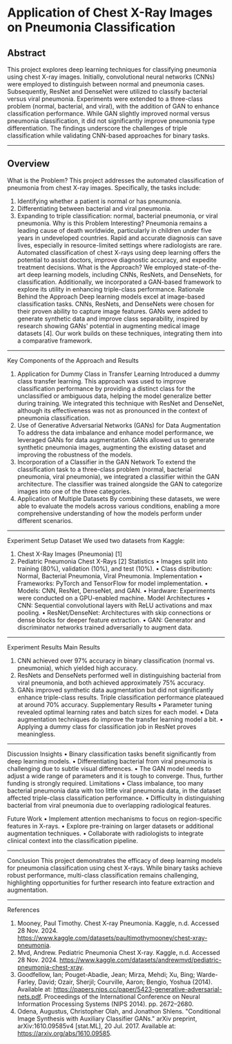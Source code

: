 # Application of Chest X-Ray Images on Pneumonia Classification
## Abstract
This project explores deep learning techniques for classifying pneumonia using chest X-ray images. Initially, convolutional neural networks (CNNs) were employed to distinguish between normal and pneumonia cases. Subsequently, ResNet and DenseNet were utilized to classify bacterial versus viral pneumonia. Experiments were extended to a three-class problem (normal, bacterial, and viral), with the addition of GAN to enhance classification performance. While GAN slightly improved normal versus pneumonia classification, it did not significantly improve pneumonia type differentiation. The findings underscore the challenges of triple classification while validating CNN-based approaches for binary tasks.
_______________________________________________________________________________________________________________________________________________________________________________________________________________________________________________
## Overview
What is the Problem?
This project addresses the automated classification of pneumonia from chest X-ray images. Specifically, the tasks include:
1.	Identifying whether a patient is normal or has pneumonia.
2.	Differentiating between bacterial and viral pneumonia.
3.	Expanding to triple classification: normal, bacterial pneumonia, or viral pneumonia.
Why is this Problem Interesting?
Pneumonia remains a leading cause of death worldwide, particularly in children under five years in undeveloped countries. Rapid and accurate diagnosis can save lives, especially in resource-limited settings where radiologists are rare. Automated classification of chest X-rays using deep learning offers the potential to assist doctors, improve diagnostic accuracy, and expedite treatment decisions.
What is the Approach?
We employed state-of-the-art deep learning models, including CNNs, ResNets, and DenseNets, for classification. Additionally, we incorporated a GAN-based framework to explore its utility in enhancing triple-class performance.
Rationale Behind the Approach
Deep learning models excel at image-based classification tasks. CNNs, ResNets, and DenseNets were chosen for their proven ability to capture image features. GANs were added to generate synthetic data and improve class separability, inspired by research showing GANs' potential in augmenting medical image datasets [4]. Our work builds on these techniques, integrating them into a comparative framework.
________________________________________
Key Components of the Approach and Results
1.	Application for Dummy Class in Transfer Learning
Introduced a dummy class transfer learning. This approach was used to improve classification performance by providing a distinct class for the unclassified or ambiguous data, helping the model generalize better during training. We integrated this technique with ResNet and DenseNet, although its effectiveness was not as pronounced in the context of pneumonia classification.
2.	Use of Generative Adversarial Networks (GANs) for Data Augmentation
To address the data imbalance and enhance model performance, we leveraged GANs for data augmentation. GANs allowed us to generate synthetic pneumonia images, augmenting the existing dataset and improving the robustness of the models.
3.	Incorporation of a Classifier in the GAN Network
To extend the classification task to a three-class problem (normal, bacterial pneumonia, viral pneumonia), we integrated a classifier within the GAN architecture. The classifier was trained alongside the GAN to categorize images into one of the three categories.
4.	Application of Multiple Datasets
By combining these datasets, we were able to evaluate the models across various conditions, enabling a more comprehensive understanding of how the models perform under different scenarios. 
________________________________________
Experiment Setup
Dataset
We used two datasets from Kaggle:
1.	Chest X-Ray Images (Pneumonia) [1]
2.	Pediatric Pneumonia Chest X-Rays [2]
Statistics
•	Images split into training (80%), validation (10%), and test (10%).
•	Class distribution: Normal, Bacterial Pneumonia, Viral Pneumonia.
Implementation
•	Frameworks: PyTorch and TensorFlow for model implementation.
•	Models: CNN, ResNet, DenseNet, and GAN.
•	Hardware: Experiments were conducted on a GPU-enabled machine.
Model Architectures
•	CNN: Sequential convolutional layers with ReLU activations and max pooling.
•	ResNet/DenseNet: Architectures with skip connections or dense blocks for deeper feature extraction.
•	GAN: Generator and discriminator networks trained adversarially to augment data.
________________________________________
Experiment Results
Main Results
1.	CNN achieved over 97% accuracy in binary classification (normal vs. pneumonia), which yielded high accuracy.
2.	ResNets and DenseNets performed well in distinguishing bacterial from viral pneumonia, and both achieved approximately 75% accuracy. 
3.	GANs improved synthetic data augmentation but did not significantly enhance triple-class results. Triple classification performance plateaued at around 70% accuracy.
Supplementary Results
•	Parameter tuning revealed optimal learning rates and batch sizes for each model.
•	Data augmentation techniques do improve the transfer learning model a bit.
•	Applying a dummy class for classification job in ResNet proves meaningless.
________________________________________
Discussion
Insights
•	Binary classification tasks benefit significantly from deep learning models.
•	Differentiating bacterial from viral pneumonia is challenging due to subtle visual differences.
•	The GAN model needs to adjust a wide range of parameters and it is tough to converge. Thus, further funding is strongly required.
Limitations
•	Class imbalance, too many bacterial pneumonia data with too little viral pneumonia data, in the dataset affected triple-class classification performance.
•	Difficulty in distinguishing bacterial from viral pneumonia due to overlapping radiological features.

Future Work
•	Implement attention mechanisms to focus on region-specific features in X-rays.
•	Explore pre-training on larger datasets or additional augmentation techniques.
•	Collaborate with radiologists to integrate clinical context into the classification pipeline.
________________________________________
Conclusion
This project demonstrates the efficacy of deep learning models for pneumonia classification using chest X-rays. While binary tasks achieve robust performance, multi-class classification remains challenging, highlighting opportunities for further research into feature extraction and augmentation.
________________________________________
References
1.	Mooney, Paul Timothy. Chest X-ray Pneumonia. Kaggle, n.d. Accessed 28 Nov. 2024. https://www.kaggle.com/datasets/paultimothymooney/chest-xray-pneumonia. 
2.	Mvd, Andrew. Pediatric Pneumonia Chest X-ray. Kaggle, n.d. Accessed 28 Nov. 2024. https://www.kaggle.com/datasets/andrewmvd/pediatric-pneumonia-chest-xray.
3.	Goodfellow, Ian; Pouget-Abadie, Jean; Mirza, Mehdi; Xu, Bing; Warde-Farley, David; Ozair, Sherjil; Courville, Aaron; Bengio, Yoshua (2014). Available at: https://papers.nips.cc/paper/5423-generative-adversarial-nets.pdf. Proceedings of the International Conference on Neural Information Processing Systems (NIPS 2014). pp. 2672–2680.
4.	Odena, Augustus, Christopher Olah, and Jonathon Shlens. "Conditional Image Synthesis with Auxiliary Classifier GANs." arXiv preprint, arXiv:1610.09585v4 [stat.ML], 20 Jul. 2017. Available at: https://arxiv.org/abs/1610.09585.
